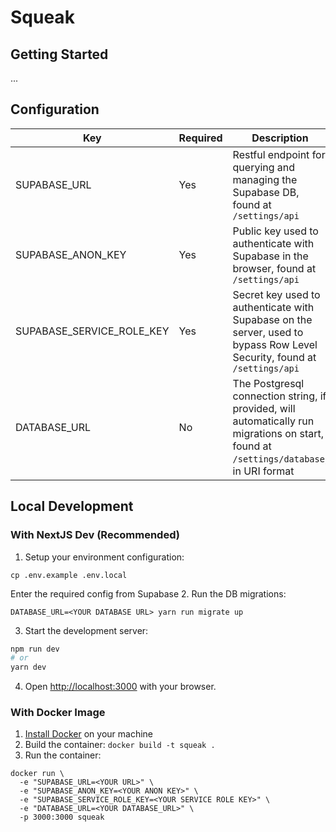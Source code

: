 # Squeak

## Getting Started

...

## Configuration

| Key                       | Required | Description                                                                                                                             |
|---------------------------|----------|-----------------------------------------------------------------------------------------------------------------------------------------|
| SUPABASE_URL              | Yes      | Restful endpoint for querying and managing the Supabase DB, found at `/settings/api`                                                    |
| SUPABASE_ANON_KEY         | Yes      | Public key used to authenticate with Supabase in the browser, found at `/settings/api`                                                  |
| SUPABASE_SERVICE_ROLE_KEY | Yes      | Secret key used to authenticate with Supabase on the server, used to bypass Row Level Security, found at `/settings/api`                |
| DATABASE_URL              | No       | The Postgresql connection string, if provided, will automatically run migrations on start, found at `/settings/database`, in URI format |


## Local Development

### With NextJS Dev (Recommended)

1. Setup your environment configuration:
```shell
cp .env.example .env.local
```
Enter the required config from Supabase
2. Run the DB migrations:
```shell
DATABASE_URL=<YOUR DATABASE URL> yarn run migrate up
```
3. Start the development server:
```bash
npm run dev
# or
yarn dev
```
4. Open [http://localhost:3000](http://localhost:3000) with your browser.

### With Docker Image

1. [Install Docker](https://docs.docker.com/get-docker/) on your machine
2. Build the container: `docker build -t squeak .`
3. Run the container: 
```shell
docker run \
  -e "SUPABASE_URL=<YOUR URL>" \
  -e "SUPABASE_ANON_KEY=<YOUR ANON KEY>" \
  -e "SUPABASE_SERVICE_ROLE_KEY=<YOUR SERVICE ROLE KEY>" \
  -e "DATABASE_URL=<YOUR DATABASE_URL>" \
  -p 3000:3000 squeak
````